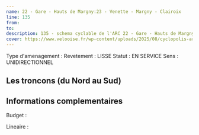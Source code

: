 ```yaml
---
name: 22 - Gare - Hauts de Margny:23 - Venette - Margny - Clairoix 
line: 135
from: 
to:  
description: 135 - schema cyclable de l'ARC 22 - Gare - Hauts de Margny:23 - Venette - Margny - Clairoix 
cover: https://www.velooise.fr/wp-content/uploads/2025/08/cyclopolis-arc-135.jpg
---
```

Type d'amenagement : 
Revetement : LISSE
Statut : EN SERVICE
Sens : UNIDIRECTIONNEL
## Les troncons (du Nord au Sud)

## Informations complementaires

Budget  : 

Lineaire :

